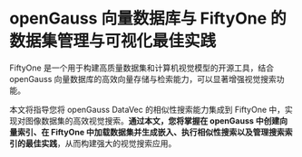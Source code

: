 # openGauss 向量数据库与 FiftyOne 的数据集管理与可视化最佳实践

FiftyOne 是一个用于构建高质量数据集和计算机视觉模型的开源工具，结合 openGauss 向量数据库的高效向量存储与检索能力，可以显著增强视觉搜索功能。

本文将指导您将 openGauss DataVec 的相似性搜索能力集成到 FiftyOne 中，实现对图像数据集的高效视觉搜索。**通过本文，您将掌握在 openGauss 中创建向量索引、在 FiftyOne 中加载数据集并生成嵌入、执行相似性搜索以及管理搜索索引的最佳实践**，从而构建强大的视觉搜索应用。